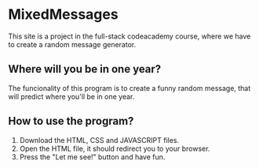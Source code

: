# MixedMessages

This site is a project in the full-stack codeacademy course, where we have to create a random message generator.

## Where will you be in one year?

The funcionality of this program is to create a funny random message, that will predict where you'll be in one year. 

## How to use the program?

1. Download the HTML, CSS and JAVASCRIPT files.
2. Open the HTML file, it should redirect you to your browser.
3. Press the "Let me see!" button and have fun.
